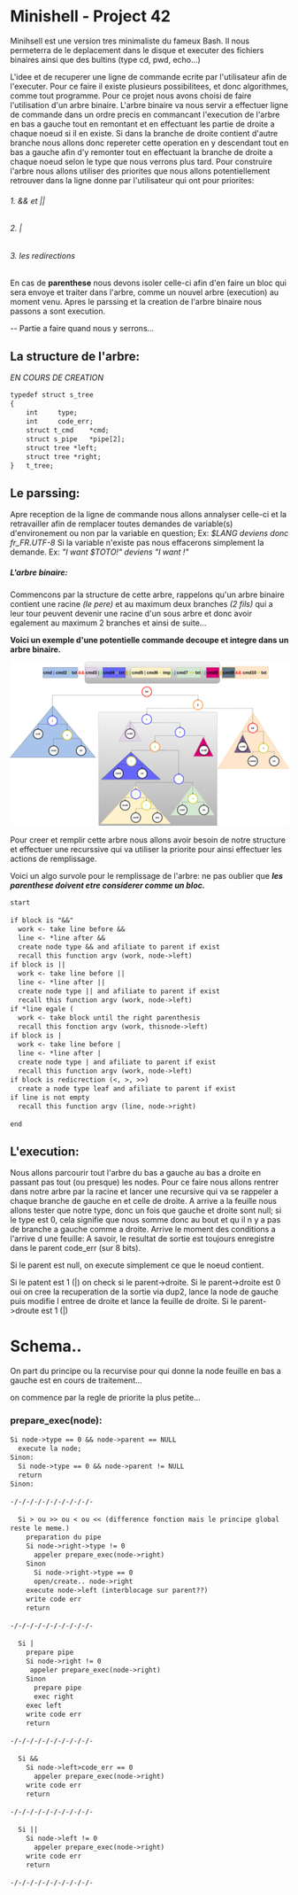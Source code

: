 # Minishell - Project 42

Minihsell est une version tres minimaliste du fameux Bash. Il nous permeterra de le deplacement dans le disque et executer des fichiers binaires ainsi que des bultins (type cd, pwd, echo...)

L'idee et de recuperer une ligne de commande ecrite par l'utilisateur afin de l'executer.
Pour ce faire il existe plusieurs possibilitees, et donc algorithmes, comme tout programme.
Pour ce projet nous avons choisi de faire l'utilisation d'un arbre binaire.
L'arbre binaire va nous servir a effectuer ligne de commande dans un ordre precis en commancant l'execution de l'arbre en bas a gauche tout en remontant et en effectuant les partie de droite a chaque noeud si il en existe. Si dans la branche de droite contient d'autre branche nous allons donc repereter cette operation en y descendant tout en bas a gauche afin d'y remonter tout en effectuant la branche de droite a chaque noeud selon le type que nous verrons plus tard.
Pour construire l'arbre nous allons utiliser des priorites que nous allons potentiellement retrouver dans la ligne donne par l'utilisateur qui ont pour priorites:
###### 1. && et ||
###### 2. |
###### 3. les redirections

En cas de __parenthese__ nous devons isoler celle-ci afin d'en faire un bloc qui sera envoye et traiter dans l'arbre, comme un nouvel arbre (execution) au moment venu.
Apres le parssing et la creation de l'arbre binaire nous passons a sont execution.

-- Partie a faire quand nous y serrons...

## La structure de l'arbre:

*EN COURS DE CREATION*

```
typedef struct s_tree
{
	int		type;
	int		code_err;
	struct t_cmd	*cmd;
	struct s_pipe	*pipe[2];
	struct tree	*left;
	struct tree	*right;
}	t_tree;
```

## Le parssing:
Apre reception de la ligne de commande nous allons annalyser celle-ci et la retravailler afin de remplacer toutes demandes de variable(s) d'environement ou non par la variable en question;
Ex: *$LANG deviens donc fr_FR.UTF-8*
Si la variable n'existe pas nous effacerons simplement la demande.
Ex: *"I want $TOTO!" deviens "I want !"*

##### L'arbre binaire:
Commencons par la structure de cette arbre, rappelons qu'un arbre binaire contient une racine *(le pere)* et au maximum deux branches *(2 fils)* qui a leur tour peuvent devenir une racine d'un sous arbre et donc avoir egalement au maximum 2 branches et ainsi de suite...

__Voici un exemple d'une potentielle commande decoupe et integre dans un arbre binaire.__

![Binary tree](img/bt.png?raw=true "Title")

Pour creer et remplir cette arbre nous allons avoir besoin de notre structure et effectuer une recurssive qui va utiliser la priorite pour ainsi effectuer les actions de remplissage.

Voici un algo survole pour le remplissage de l'arbre:
ne pas oublier que ***les parenthese doivent etre considerer comme un bloc.***
```
start

if block is "&&"
  work <- take line before &&
  line <- *line after &&
  create node type && and afiliate to parent if exist
  recall this function argv (work, node->left)
if block is ||
  work <- take line before ||
  line <- *line after ||
  create node type || and afiliate to parent if exist
  recall this function argv (work, node->left)
if *line egale (
  work <- take block until the right parenthesis
  recall this fonction argv (work, thisnode->left)
if block is |
  work <- take line before |
  line <- *line after |
  create node type | and afiliate to parent if exist
  recall this function argv (work, node->left)
if block is redicrection (<, >, >>)
  create a node type leaf and afiliate to parent if exist
if line is not empty
  recall this function argv (line, node->right)

end
```
## L'execution:
Nous allons parcourir tout l'arbre du bas a gauche au bas a droite en passant pas tout (ou presque) les nodes.
Pour ce faire nous allons rentrer dans notre arbre par la racine et lancer une recursive qui va se rappeler a chaque branche de gauche en et celle de droite.
A arrive a la feuille nous allons tester que notre type, donc un fois que gauche et droite sont null; si le type est 0, cela signifie que nous somme donc au bout et qu il n y a pas de branche a gauche comme a droite.
Arrive le moment des conditions a l'arrive d une feuille:
A savoir, le resultat de sortie est toujours enregistre dans le parent code_err (sur 8 bits).

Si le parent est null, on execute simplement ce que le noeud contient.

Si le patent est 1 (|) on check si le parent->droite.
  Si le parent->droite est 0 oui on cree la recuperation de la sortie via dup2, lance la node de gauche puis modifie l entree de droite et lance la feuille de droite.
  Si le parent->droute est 1 (|)


#  Schema..
On part du principe ou la recurvise pour qui donne la node feuille en bas a gauche est en cours de traitement...

on commence par la regle de priorite la plus petite...

### prepare_exec(node):
```
Si node->type == 0 && node->parent == NULL
  execute la node;
Sinon:
  Si node->type == 0 && node->parent != NULL
  return
Sinon:

-/-/-/-/-/-/-/-/-/-/-

  Si > ou >> ou < ou << (difference fonction mais le principe global reste le meme.)
    preparation du pipe 
    Si node->right->type != 0  
      appeler prepare_exec(node->right)
    Sinon
      Si node->right->type == 0
      open/create.. node->right
    execute node->left (interblocage sur parent??)
    write code err
    return

-/-/-/-/-/-/-/-/-/-/-

  Si |
    prepare pipe
    Si node->right != 0   
     appeler prepare_exec(node->right)
    Sinon
      prepare pipe
      exec right
    exec left
    write code err
    return

-/-/-/-/-/-/-/-/-/-/-

  Si &&
    Si node->left>code_err == 0
      appeler prepare_exec(node->right)
    write code err
    return

-/-/-/-/-/-/-/-/-/-/-

  Si ||
    Si node->left != 0
      appeler prepare_exec(node->right)
    write code err
    return

-/-/-/-/-/-/-/-/-/-/-
```